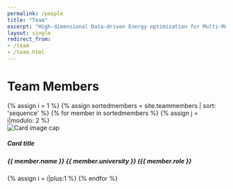 ```yaml
---
permalink: /people
title: "Team"
excerpt: "High-dimensional Data-driven Energy optimization for Multi-Modal transit Agencies (HD-EMMA)"
layout: single
redirect_from:
- /team
- /team.html
---
```


# Team Members

 

<section class="content-section team-boxed">
  <div class="row d-flex align-items-stretch">
{% assign i = 1 %}
  {% assign sortedmembers = site.teammembers | sort: 'sequence' %}
  {% for member in sortedmembers %}
  {% assign j = i|modulo: 2 %}
       <div class="col-xl-2 col-md-4 col-sm-6 d-flex align-items-stretch">
       <div class="card border-0 m-0 p-0">     
            <img alt="Card image cap" class="card-img-top avatar rounded-circle" src="{{ member.image }}" />
        <div class="card-body text-center p-0 m-0">
        <h5 class="card-title">Card title</h5>
             <a href="{{ member.link }}" class="stretched-link"></a>
        </div>
          <h5 class="card-footer bg-white text-center align-items-bottom mb-0 d-flex align-items-stretch">{{ member.name }} {{ member.university }} ({{ member.role }}</h5>     
    </div>
    </div>
{% assign i = i|plus:1 %}
{% endfor %}
</div>
 </section>